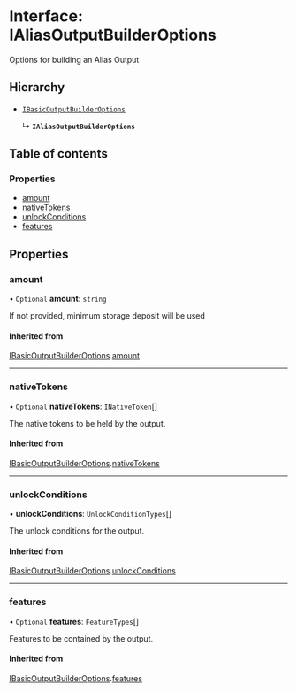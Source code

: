 # Interface: IAliasOutputBuilderOptions

Options for building an Alias Output

## Hierarchy

- [`IBasicOutputBuilderOptions`](IBasicOutputBuilderOptions.md)

  ↳ **`IAliasOutputBuilderOptions`**

## Table of contents

### Properties

- [amount](IAliasOutputBuilderOptions.md#amount)
- [nativeTokens](IAliasOutputBuilderOptions.md#nativetokens)
- [unlockConditions](IAliasOutputBuilderOptions.md#unlockconditions)
- [features](IAliasOutputBuilderOptions.md#features)

## Properties

### amount

• `Optional` **amount**: `string`

If not provided, minimum storage deposit will be used

#### Inherited from

[IBasicOutputBuilderOptions](IBasicOutputBuilderOptions.md).[amount](IBasicOutputBuilderOptions.md#amount)

___

### nativeTokens

• `Optional` **nativeTokens**: `INativeToken`[]

The native tokens to be held by the output.

#### Inherited from

[IBasicOutputBuilderOptions](IBasicOutputBuilderOptions.md).[nativeTokens](IBasicOutputBuilderOptions.md#nativetokens)

___

### unlockConditions

• **unlockConditions**: `UnlockConditionTypes`[]

The unlock conditions for the output.

#### Inherited from

[IBasicOutputBuilderOptions](IBasicOutputBuilderOptions.md).[unlockConditions](IBasicOutputBuilderOptions.md#unlockconditions)

___

### features

• `Optional` **features**: `FeatureTypes`[]

Features to be contained by the output.

#### Inherited from

[IBasicOutputBuilderOptions](IBasicOutputBuilderOptions.md).[features](IBasicOutputBuilderOptions.md#features)

